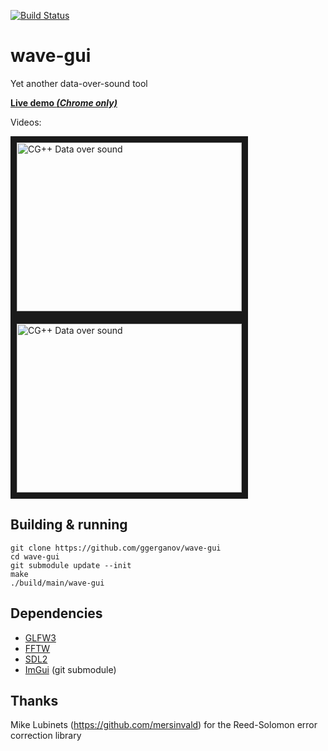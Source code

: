[![Build Status](https://travis-ci.org/ggerganov/wave-gui.svg?branch=master)](https://travis-ci.org/ggerganov/wave-gui?branch=master)

# wave-gui
Yet another data-over-sound tool

[**Live demo *(Chrome only)***](https://ggerganov.github.io/jekyll/update/2018/11/17/wave-gui.html)

Videos:

<a href="http://www.youtube.com/watch?feature=player_embedded&v=m58g1lhoQWg" target="_blank"><img src="http://img.youtube.com/vi/m58g1lhoQWg/0.jpg" alt="CG++ Data over sound" width="360" height="270" border="10" /> </a><a href="http://www.youtube.com/watch?feature=player_embedded&v=-c80-B4f4MM" target="_blank"><img src="http://img.youtube.com/vi/-c80-B4f4MM/0.jpg" alt="CG++ Data over sound" width="360" height="270" border="10" /></a>


## Building & running

    git clone https://github.com/ggerganov/wave-gui
    cd wave-gui
    git submodule update --init
    make
    ./build/main/wave-gui

## Dependencies

- [GLFW3](http://www.glfw.org)
- [FFTW](http://www.fftw.org)
- [SDL2](https://www.libsdl.org)
- [ImGui](https://github.com/ocornut/imgui) (git submodule)

## Thanks

Mike Lubinets (https://github.com/mersinvald) for the Reed-Solomon error correction library
